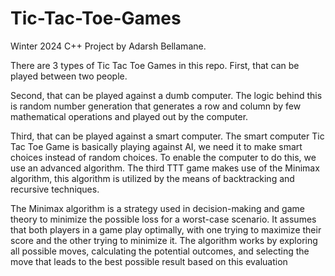 # Tic-Tac-Toe-Games

Winter 2024 C++ Project by Adarsh Bellamane.

There are 3 types of Tic Tac Toe Games in this repo.
First, that can be played between two people.

Second, that can be played against a dumb computer.
The logic behind this is random number generation that generates a row and column by
few mathematical operations and played out by the computer.

Third, that can be played against a smart computer.
The smart computer Tic Tac Toe Game is basically playing against AI, we need it to make smart
choices instead of random choices. To enable the computer to do this, we use an advanced algorithm.
The third TTT game makes use of the Minimax algorithm, this algorithm is utilized by the means of 
backtracking and recursive techniques. 

The Minimax algorithm is a strategy used in decision-making and game theory to minimize the
possible loss for a worst-case scenario. It assumes that both players in a game play optimally,
with one trying to maximize their score and the other trying to minimize it. The algorithm works 
by exploring all possible moves, calculating the potential outcomes, and 
selecting the move that leads to the best possible result based on this evaluation
